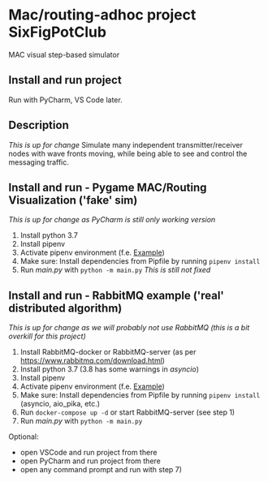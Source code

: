 # Mac/routing-adhoc project SixFigPotClub
MAC visual step-based simulator

## Install and run project
Run with PyCharm, VS Code later.

## Description
_This is up for change_
Simulate many independent transmitter/receiver nodes with wave fronts moving, while being able to see and control the messaging traffic.

## Install and run - Pygame MAC/Routing Visualization ('fake' sim)
_This is up for change as PyCharm is still only working version_
1) Install python 3.7
2) Install pipenv
3) Activate pipenv environment (f.e. [Example](https://thoughtbot.com/blog/how-to-manage-your-python-projects-with-pipenv))
5) Make sure: Install dependencies from Pipfile by running `pipenv install`
6) Run _main.py_ with `python -m main.py` _This is still not fixed_

## Install and run - RabbitMQ example ('real' distributed algorithm)
_This is up for change as we will probably not use RabbitMQ (this is a bit overkill for this project)_
1) Install RabbitMQ-docker or RabbitMQ-server (as per https://www.rabbitmq.com/download.html)
2) Install python 3.7 (3.8 has some warnings in _asyncio_)
3) Install pipenv
4) Activate pipenv environment (f.e. [Example](https://thoughtbot.com/blog/how-to-manage-your-python-projects-with-pipenv))
5) Make sure: Install dependencies from Pipfile by running `pipenv install` (asyncio, aio_pika, etc.)
6) Run `docker-compose up -d` or start RabbitMQ-server (see step 1)
7) Run _main.py_ with `python -m main.py`

Optional:  
- open VSCode and run project from there
- open PyCharm and run project from there
- open any command prompt and run with step 7)
